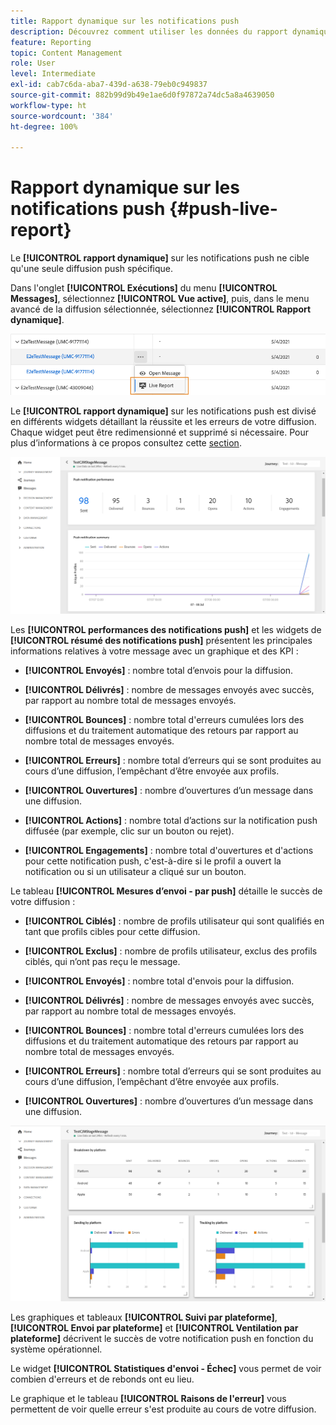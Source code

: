 ```yaml
---
title: Rapport dynamique sur les notifications push
description: Découvrez comment utiliser les données du rapport dynamique sur les notifications push
feature: Reporting
topic: Content Management
role: User
level: Intermediate
exl-id: cab7c6da-aba7-439d-a638-79eb0c949837
source-git-commit: 882b99d9b49e1ae6d0f97872a74dc5a8a4639050
workflow-type: ht
source-wordcount: '384'
ht-degree: 100%

---
```


# Rapport dynamique sur les notifications push {#push-live-report}

Le **[!UICONTROL rapport dynamique]** sur les notifications push ne cible qu&#39;une seule diffusion push spécifique.

Dans l&#39;onglet **[!UICONTROL Exécutions]** du menu **[!UICONTROL Messages]**, sélectionnez **[!UICONTROL Vue active]**, puis, dans le menu avancé de la diffusion sélectionnée, sélectionnez **[!UICONTROL Rapport dynamique]**.

![](assets/live_report_2.png)

Le **[!UICONTROL rapport dynamique]** sur les notifications push est divisé en différents widgets détaillant la réussite et les erreurs de votre diffusion. Chaque widget peut être redimensionné et supprimé si nécessaire. Pour plus d’informations à ce propos consultez cette [section](live-report.md#modify-dashboard).

![](assets/live_report_3.png)

Les **[!UICONTROL performances des notifications push]** et les widgets de **[!UICONTROL résumé des notifications push]** présentent les principales informations relatives à votre message avec un graphique et des KPI :

* **[!UICONTROL Envoyés]** : nombre total d’envois pour la diffusion.

* **[!UICONTROL Délivrés]** : nombre de messages envoyés avec succès, par rapport au nombre total de messages envoyés.

* **[!UICONTROL Bounces]** : nombre total d&#39;erreurs cumulées lors des diffusions et du traitement automatique des retours par rapport au nombre total de messages envoyés.

* **[!UICONTROL Erreurs]** : nombre total d’erreurs qui se sont produites au cours d’une diffusion, l’empêchant d’être envoyée aux profils.

* **[!UICONTROL Ouvertures]** : nombre d’ouvertures d’un message dans une diffusion.

* **[!UICONTROL Actions]** : nombre total d’actions sur la notification push diffusée (par exemple, clic sur un bouton ou rejet).

* **[!UICONTROL Engagements]** : nombre total d&#39;ouvertures et d&#39;actions pour cette notification push, c&#39;est-à-dire si le profil a ouvert la notification ou si un utilisateur a cliqué sur un bouton.

Le tableau **[!UICONTROL Mesures d’envoi - par push]** détaille le succès de votre diffusion :

* **[!UICONTROL Ciblés]** : nombre de profils utilisateur qui sont qualifiés en tant que profils cibles pour cette diffusion.

* **[!UICONTROL Exclus]** : nombre de profils utilisateur, exclus des profils ciblés, qui n’ont pas reçu le message.

* **[!UICONTROL Envoyés]** : nombre total d&#39;envois pour la diffusion.

* **[!UICONTROL Délivrés]** : nombre de messages envoyés avec succès, par rapport au nombre total de messages envoyés.

* **[!UICONTROL Bounces]** : nombre total d&#39;erreurs cumulées lors des diffusions et du traitement automatique des retours par rapport au nombre total de messages envoyés.

* **[!UICONTROL Erreurs]** : nombre total d’erreurs qui se sont produites au cours d’une diffusion, l’empêchant d’être envoyée aux profils.

* **[!UICONTROL Ouvertures]** : nombre d’ouvertures d’un message dans une diffusion.

![](assets/live_report_4.png)

Les graphiques et tableaux **[!UICONTROL Suivi par plateforme]**, **[!UICONTROL Envoi par plateforme]** et **[!UICONTROL Ventilation par plateforme]** décrivent le succès de votre notification push en fonction du système opérationnel.

Le widget **[!UICONTROL Statistiques d&#39;envoi - Échec]** vous permet de voir combien d&#39;erreurs et de rebonds ont eu lieu.

Le graphique et le tableau **[!UICONTROL Raisons de l&#39;erreur]** vous permettent de voir quelle erreur s&#39;est produite au cours de votre diffusion.
